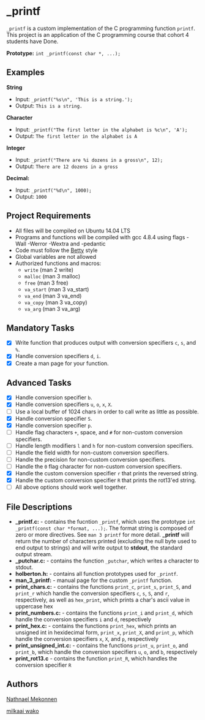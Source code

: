 # \_printf

`_printf` is a custom implementation of the C programming function `printf`. This project is an application of the C programming course that cohort 4 students have Done.

**Prototype:** `int _printf(const char *, ...);`

## Examples

**String**

- Input: `_printf("%s\n", 'This is a string.');`
- Output: `This is a string.`

**Character**

- Input: `_printf("The first letter in the alphabet is %c\n", 'A');`
- Output: `The first letter in the alphabet is A`

**Integer**

- Input: `_printf("There are %i dozens in a gross\n", 12);`
- Output: `There are 12 dozens in a gross`

**Decimal:**

- Input: `_printf("%d\n", 1000);`
- Output: `1000`

## Project Requirements

- All files will be compiled on Ubuntu 14.04 LTS
- Programs and functions will be compiled with gcc 4.8.4 using flags -Wall -Werror -Wextra and -pedantic
- Code must follow the [Betty](https://github.com/holbertonschool/Betty/wiki) style
- Global variables are not allowed
- Authorized functions and macros:
  - `write` (man 2 write)
  - `malloc` (man 3 malloc)
  - `free` (man 3 free)
  - `va_start` (man 3 va_start)
  - `va_end` (man 3 va_end)
  - `va_copy` (man 3 va_copy)
  - `va_arg` (man 3 va_arg)

## Mandatory Tasks

- [x] Write function that produces output with conversion specifiers `c`, `s`, and `%`.
- [x] Handle conversion specifiers `d`, `i`.
- [x] Create a man page for your function.

## Advanced Tasks

- [x] Handle conversion specifier `b`.
- [x] Handle conversion specifiers `u`, `o`, `x`, `X`.
- [ ] Use a local buffer of 1024 chars in order to call write as little as possible.
- [x] Handle conversion specifier `S`.
- [x] Handle conversion specifier `p`.
- [ ] Handle flag characters `+`, space, and `#` for non-custom conversion specifiers.
- [ ] Handle length modifiers `l` and `h` for non-custom conversion specifiers.
- [ ] Handle the field width for non-custom conversion specifiers.
- [ ] Handle the precision for non-custom conversion specifiers.
- [ ] Handle the `0` flag character for non-custom conversion specifiers.
- [x] Handle the custom conversion specifier `r` that prints the reversed string.
- [x] Handle the custom conversion specifier `R` that prints the rot13'ed string.
- [ ] All above options should work well together.

## File Descriptions

- **\_printf.c:** - contains the fucntion `_printf`, which uses the prototype `int _printf(const char *format, ...);`. The format string is composed of zero or more directives. See `man 3 printf` for more detail. **\_printf** will return the number of characters printed (excluding the null byte used to end output to strings) and will write output to **stdout**, the standard output stream.
- **\_putchar.c:** - contains the function `_putchar`, which writes a character to stdout.
- **holberton.h:** - contains all function prototypes used for `_printf`.
- **man_3_printf:** - manual page for the custom `_printf` function.
- **print_chars.c:** - contains the functions `print_c`, `print_s`, `print_S`, and `print_r` which handle the conversion specifiers `c`, `s`, `S`, and `r`, respectively, as well as `hex_print`, which prints a char's ascii value in uppercase hex
- **print_numbers.c:** - contains the functions `print_i` and `print_d`, which handle the conversion specifiers `i` and `d`, respectively
- **print_hex.c:** - contains the functions `print_hex`, which prints an unsigned int in hexidecimal form, `print_x`, `print_X`, and `print_p`, which handle the conversion specifiers `x`, `X`, and `p`, respectively
- **print_unsigned_int.c:** - contains the functions `print_u`, `print_o`, and `print_b`, which handle the conversion specifiers `u`, `o`, and `b`, respectively
- **print_rot13.c** - contains the function `print_R`, which handles the conversion specifier `R`

## Authors

[Nathnael Mekonnen](https://github.com/NathnaelMekonnen)

[milkaai wako](https://github.com/milkaai)
